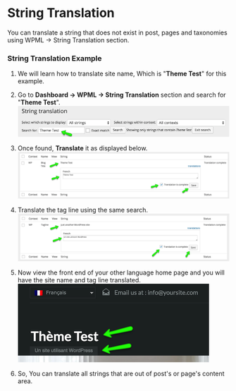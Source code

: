 # String Translation

You can translate a string that does not exist in post, pages and taxonomies using WPML → String Translation section.

### String Translation Example

1. We will learn how to translate site name, Which is "**Theme Test**" for this example.

2. Go to **Dashboard → WPML → String Translation** section and search for "**Theme Test**". 
![Real Homes Documentation](images/wpml/string-translation-1.png)

3. Once found, **Translate** it as displayed below. 
![Real Homes Documentation](images/wpml/string-translation-2.png)

4. Translate the tag line using the same search. 
![Real Homes Documentation](images/wpml/string-translation-3.png)

5. Now view the front end of your other language home page and you will have the site name and tag line translated.
<br>![Real Homes Documentation](images/wpml/string-translation-4.png)

6. So, You can translate all strings that are out of post's or page's content area.
